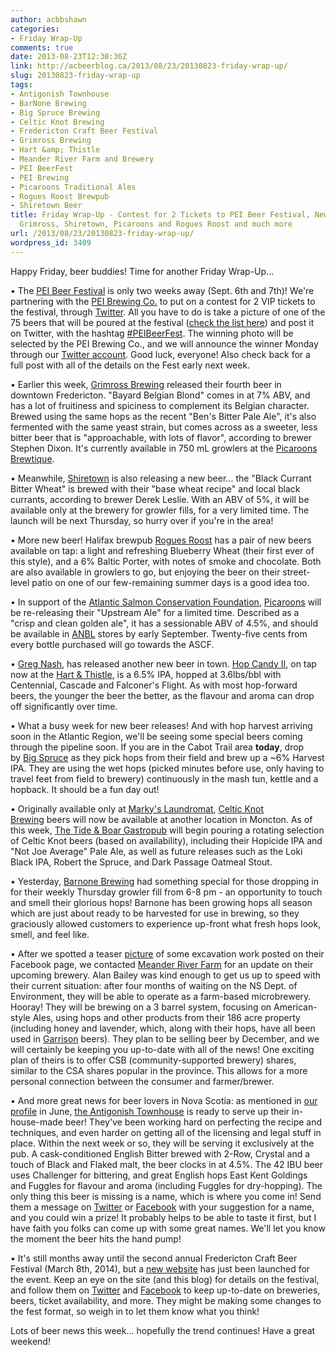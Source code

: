 ```yaml
---
author: acbbshawn
categories:
- Friday Wrap-Up
comments: true
date: 2013-08-23T12:30:36Z
link: http://acbeerblog.ca/2013/08/23/20130823-friday-wrap-up/
slug: 20130823-friday-wrap-up
tags:
- Antigonish Townhouse
- BarNone Brewing
- Big Spruce Brewing
- Celtic Knot Brewing
- Fredericton Craft Beer Festival
- Grimross Brewing
- Hart &amp; Thistle
- Meander River Farm and Brewery
- PEI BeerFest
- PEI Brewing
- Picaroons Traditional Ales
- Rogues Roost Brewpub
- Shiretown Beer
title: Friday Wrap-Up - Contest for 2 Tickets to PEI Beer Festival, New Beers from
  Grimross, Shiretown, Picaroons and Rogues Roost and much more
url: /2013/08/23/20130823-friday-wrap-up/
wordpress_id: 3409
---
```


Happy Friday, beer buddies! Time for another Friday Wrap-Up...

• The [PEI Beer Festival](http://beerfestpei.ca/) is only two weeks away (Sept. 6th and 7th)! We're partnering with the [PEI Brewing Co.](http://peibrewingcompany.com/) to put on a contest for 2 VIP tickets to the festival, through [Twitter](https://twitter.com/peibeerfest). All you have to do is take a picture of one of the 75 beers that will be poured at the festival ([check the list here](http://www.peibeerfest2013.com/breweries-beers/)) and post it on Twitter, with the hashtag [#PEIBeerFest](http://goo.gl/J1ZEVS). The winning photo will be selected by the PEI Brewing Co., and we will announce the winner Monday through our [Twitter account](https://twitter.com/ACBeerBlogger). Good luck, everyone! Also check back for a full post with all of the details on the Fest early next week.

• Earlier this week, [Grimross Brewing](https://www.facebook.com/pages/Grimross-Brewing-Co/110264115801307) released their fourth beer in downtown Fredericton. "Bayard Belgian Blond" comes in at 7% ABV, and has a lot of fruitiness and spiciness to complement its Belgian character. Brewed using the same hops as the recent "Ben's Bitter Pale Ale", it's also fermented with the same yeast strain, but comes across as a sweeter, less bitter beer that is "approachable, with lots of flavor", according to brewer Stephen Dixon. It's currently available in 750 mL growlers at the [Picaroons Brewtique](https://www.facebook.com/pages/Picaroons-Brewtique/175733285789133).

• Meanwhile, [Shiretown](https://www.facebook.com/shiretown) is also releasing a new beer... the "Black Currant Bitter Wheat" is brewed with their "base wheat recipe" and local black currants, according to brewer Derek Leslie. With an ABV of 5%, it will be available only at the brewery for growler fills, for a very limited time. The launch will be next Thursday, so hurry over if you're in the area!

• More new beer! Halifax brewpub [Rogues Roost](http://www.roguesroost.ca/) has a pair of new beers available on tap: a light and refreshing Blueberry Wheat (their first ever of this style), and a 6% Baltic Porter, with notes of smoke and chocolate. Both are also available in growlers to go, but enjoying the beer on their street-level patio on one of our few-remaining summer days is a good idea too.

• In support of the [Atlantic Salmon Conservation Foundation](https://www.facebook.com/pages/Atlantic-Salmon-Conservation-Foundation/121337474583089?directed_target_id=0), [Picaroons](https://www.facebook.com/picaroons) will be re-releasing their "Upstream Ale" for a limited time. Described as a "crisp and clean golden ale", it has a sessionable ABV of 4.5%, and should be available in [ANBL](http://www.nbliquor.com/) stores by early September. Twenty-five cents from every bottle purchased will go towards the ASCF.










• [Greg Nash](https://twitter.com/__Nash__), has released another new beer in town. [Hop Candy II](http://goo.gl/aKtdYb), on tap now at the [Hart & Thistle](https://www.facebook.com/pages/Hart-Thistle-Gastropub-Brewery/172330196160585), is a 6.5% IPA, hopped at 3.6lbs/bbl with Centennial, Cascade and Falconer's Flight. As with most hop-forward beers, the younger the beer the better, as the flavour and aroma can drop off significantly over time.

• What a busy week for new beer releases! And with hop harvest arriving soon in the Atlantic Region, we'll be seeing some special beers coming through the pipeline soon. If you are in the Cabot Trail area **today**, drop by [Big Spruce](https://www.facebook.com/BigSpruceBrewing) as they pick hops from their field and brew up a ~6% Harvest IPA. They are using the wet hops (picked minutes before use, only having to travel feet from field to brewery) continuously in the mash tun, kettle and a hopback. It should be a fun day out!

• Originally available only at [Marky's Laundromat](https://www.facebook.com/pages/Laundromat-Expresso-Bar/133734576637538), [Celtic Knot Brewing](https://www.facebook.com/CelticKnotBrewing) beers will now be available at another location in Moncton. As of this week, [The Tide & Boar Gastropub](http://www.tideandboar.com/) will begin pouring a rotating selection of Celtic Knot beers (based on availability), including their Hopicide IPA and "Not Joe Average" Pale Ale, as well as future releases such as the Loki Black IPA, Robert the Spruce, and Dark Passage Oatmeal Stout.










• Yesterday, [Barnone Brewing](https://www.facebook.com/BarNone.Brewing) had something special for those dropping in for their weekly Thursday growler fill from 6-8 pm - an opportunity to touch and smell their glorious hops! Barnone has been growing hops all season which are just about ready to be harvested for use in brewing, so they graciously allowed customers to experience up-front what fresh hops look, smell, and feel like.

• After we spotted a teaser [picture](http://goo.gl/x8gwW3) of some excavation work posted on their Facebook page, we contacted [Meander River Farm](https://www.facebook.com/MeanderRiverFarm) for an update on their upcoming brewery. Alan Bailey was kind enough to get us up to speed with their current situation: after four months of waiting on the NS Dept. of Environment, they will be able to operate as a farm-based microbrewery. Hooray! They will be brewing on a 3 barrel system, focusing on American-style Ales, using hops and other products from their 186 acre property (including honey and lavender, which, along with their hops, have all been used in [Garrison](http://www.garrisonbrewing.com/) beers). They plan to be selling beer by December, and we will certainly be keeping you up-to-date with all of the news! One exciting plan of theirs is to offer CSB (community-supported brewery) shares, similar to the CSA shares popular in the province. This allows for a more personal connection between the consumer and farmer/brewer.

• And more great news for beer lovers in Nova Scotia: as mentioned in [our profile](http://atlanticcanadabeerblog.wordpress.com/2013/06/20/antigonish-townhouse/) in June, [the Antigonish Townhouse](http://antigonishtownhouse.blogspot.com/) is ready to serve up their in-house-made beer! They've been working hard on perfecting the recipe and techniques, and even harder on getting all of the licensing and legal stuff in place. Within the next week or so, they will be serving it exclusively at the pub. A cask-conditioned English Bitter brewed with 2-Row, Crystal and a touch of Black and Flaked malt, the beer clocks in at 4.5%. The 42 IBU beer uses Challenger for bittering, and great English hops East Kent Goldings and Fuggles for flavour and aroma (including Fuggles for dry-hopping). The only thing this beer is missing is a name, which is where you come in! Send them a message on [Twitter](https://twitter.com/Townhouse_Pub) or [Facebook](https://www.facebook.com/AntigonishTownhouse) with your suggestion for a name, and you could win a prize! It probably helps to be able to taste it first, but I have faith you folks can come up with some great names. We'll let you know the moment the beer hits the hand pump!










• It's still months away until the second annual Fredericton Craft Beer Festival (March 8th, 2014), but a [new website](http://frederictoncraftbeerfestival.com/) has just been launched for the event. Keep an eye on the site (and this blog) for details on the festival, and follow them on [Twitter](https://twitter.com/FrederictonBeer) and [Facebook](https://www.facebook.com/FrederictonCraftBeerFestival) to keep up-to-date on breweries, beers, ticket availability, and more. They might be making some changes to the fest format, so weigh in to let them know what you think!

Lots of beer news this week... hopefully the trend continues! Have a great weekend!









